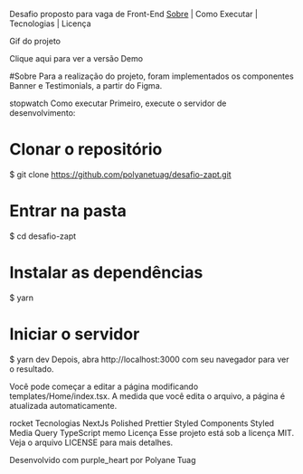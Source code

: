 
Desafio proposto para vaga de Front-End
[Sobre](#sobre)   |    Como Executar   |    Tecnologias   |    Licença

Gif do projeto

Clique aqui para ver a versão Demo

#Sobre
Para a realização do projeto, foram implementados os componentes Banner e Testimonials, a partir do Figma.

stopwatch Como executar
Primeiro, execute o servidor de desenvolvimento:

# Clonar o repositório
$ git clone https://github.com/polyanetuag/desafio-zapt.git

# Entrar na pasta  
$ cd desafio-zapt

# Instalar as dependências
$ yarn 

# Iniciar o servidor
$ yarn dev
Depois, abra http://localhost:3000 com seu navegador para ver o resultado.

Você pode começar a editar a página modificando templates/Home/index.tsx. A medida que você edita o arquivo, a página é atualizada automaticamente.

rocket Tecnologias
NextJs
Polished
Prettier
Styled Components
Styled Media Query
TypeScript
memo Licença
Esse projeto está sob a licença MIT. Veja o arquivo LICENSE para mais detalhes.

Desenvolvido com purple_heart por Polyane Tuag
